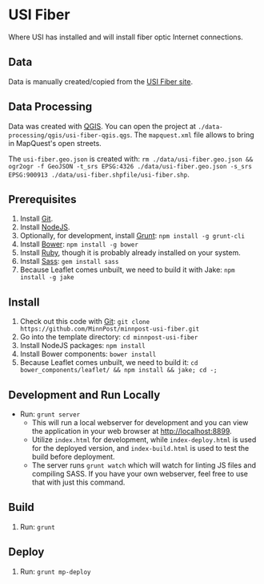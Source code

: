 # USI Fiber

Where USI has installed and will install fiber optic Internet connections.

## Data

Data is manually created/copied from the [USI Fiber site](http://fiber.usinternet.com/coverage-areas/).

## Data Processing

Data was created with [QGIS](http://www.qgis.org/).  You can open the project at `./data-processing/qgis/usi-fiber-qgis.qgs`.  The `mapquest.xml` file allows to bring in MapQuest's open streets.

The `usi-fiber.geo.json` is created with: `rm ./data/usi-fiber.geo.json && ogr2ogr -f GeoJSON -t_srs EPSG:4326 ./data/usi-fiber.geo.json -s_srs EPSG:900913 ./data/usi-fiber.shpfile/usi-fiber.shp`.

## Prerequisites

1. Install [Git](http://git-scm.com/).
1. Install [NodeJS](http://nodejs.org/).
1. Optionally, for development, install [Grunt](http://gruntjs.com/): `npm install -g grunt-cli`
1. Install [Bower](http://bower.io/): `npm install -g bower` 
1. Install [Ruby](http://www.ruby-lang.org/en/downloads/), though it is probably already installed on your system.
1. Install [Sass](http://sass-lang.com/): `gem install sass`
1. Because Leaflet comes unbuilt, we need to build it with Jake: `npm install -g jake`

## Install

1. Check out this code with [Git](http://git-scm.com/): `git clone https://github.com/MinnPost/minnpost-usi-fiber.git`
1. Go into the template directory: `cd minnpost-usi-fiber`
1. Install NodeJS packages: `npm install`
1. Install Bower components: `bower install`
1. Because Leaflet comes unbuilt, we need to build it: `cd bower_components/leaflet/ && npm install && jake; cd -;`

## Development and Run Locally

* Run: `grunt server`
   * This will run a local webserver for development and you can view the application in your web browser at [http://localhost:8899](http://localhost:8899).
    * Utilize `index.html` for development, while `index-deploy.html` is used for the deployed version, and `index-build.html` is used to test the build before deployment.
    * The server runs `grunt watch` which will watch for linting JS files and compiling SASS.  If you have your own webserver, feel free to use that with just this command.

## Build

1. Run: `grunt`

## Deploy

1. Run: `grunt mp-deploy`


